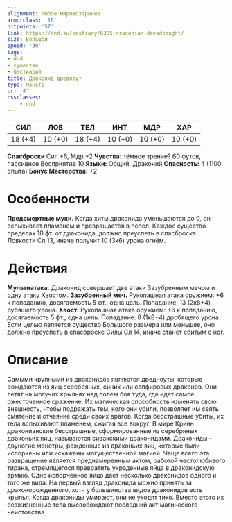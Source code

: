 ```yaml
---
alignment: любое мировоззрение
armorclass: '16'
hitpoints: '57'
link: https://dnd.su/bestiary/6305-draconian-dreadnought/
size: Большой
speed: '30'
tags:
- dnd
- существо
- бестиарий
title: Драконид дредноут
type: Монстр
cr: '4'
cssclasses:
    - dnd
---
```



| СИЛ | ЛОВ | ТЕЛ | ИНТ | МДР | ХАР |
|---|---|---|---|---|---|
| 18 (+4) | 10 (+0) | 18 (+4) | 10 (+0) | 10 (+0) | 10 (+0) |
**Спасброски** Сил +6, Мдр +2
**Чувства:** тёмное зрение? 60 футов, пассивное Восприятие 10
**Языки:** Общий, Драконий
**Опасность:** 4 (1100 опыта)
**Бонус Мастерства:** +2


# Особенности
**Предсмертные муки.** Когда хиты драконида уменьшаются до 0, он вспыхивает пламенем и превращается в пепел. Каждое существо пределах 10 фт. от драконида, должно преуспеть в спасброске Ловкости Сл 13, иначе получит 10 (3к6) урона огнём.


# Действия
**Мультиатака.** Драконид совершает две атаки Зазубренным мечом и одну атаку Хвостом.
**Зазубренный меч.** Рукопашная атака оружием: +6 к попаданию, досягаемость 5 фт., одна цель. Попадание: 13 (2к8+4) рубящего урона.
**Хвост.** Рукопашная атака оружием: +6 к попаданию, досягаемость 5 фт., одна цель. Попадание: 8 (1к8+4) дробящего урона. Если целью является существо Большого размера или меньшее, оно должно преуспеть в спасброске Силы Сл 14, иначе станет сбитым с ног.


# Описание
Самыми крупными из драконидов являются дредноуты, которые рождаются из яиц серебряных, синих или сапфировых драконов. Они летят на могучих крыльях над полем боя туда, где идет самое ожесточенное сражение. Их магическая способность изменять свою внешность, чтобы подражать тем, кого они убили, позволяет им сеять смятение и отчаяние среди своих врагов. Когда бесстрашные убиты, их тела вспыхивают пламенем, сжигая все вокруг. В мире Кринн драконианские бесстрашные, сформированные из серебряных драконьих яиц, называются сивакскими драконидами. Дракониды - двуногие монстры, рожденные из драконьих яиц, которые были испорчены или искажены могущественной магией. Чаще всего эта развращение является преднамеренным актом, работой честолюбивого тирана, стремящегося превратить украденные яйца в драконидскую армию. Одно испорченное яйцо дает несколько драконидов одного и того же вида. На первый взгляд драконида можно принять за драконорожденного, хотя у большинства видов драконидов есть крылья. Когда дракониды умирают, они не уходят тихо. Вместо этого их безжизненные тела высвобождают последний акт магического неистовства.